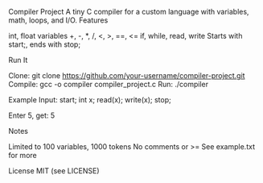 Compiler Project
A tiny C compiler for a custom language with variables, math, loops, and I/O.
Features

int, float variables
+, -, *, /, <, >, ==, <=
if, while, read, write
Starts with start;, ends with stop;

Run It

Clone: git clone https://github.com/your-username/compiler-project.git
Compile: gcc -o compiler compiler_project.c
Run: ./compiler

Example
Input:
start;
int x;
read(x);
write(x);
stop;

Enter 5, get:
5

Notes

Limited to 100 variables, 1000 tokens
No comments or >=
See example.txt for more

License
MIT (see LICENSE)

